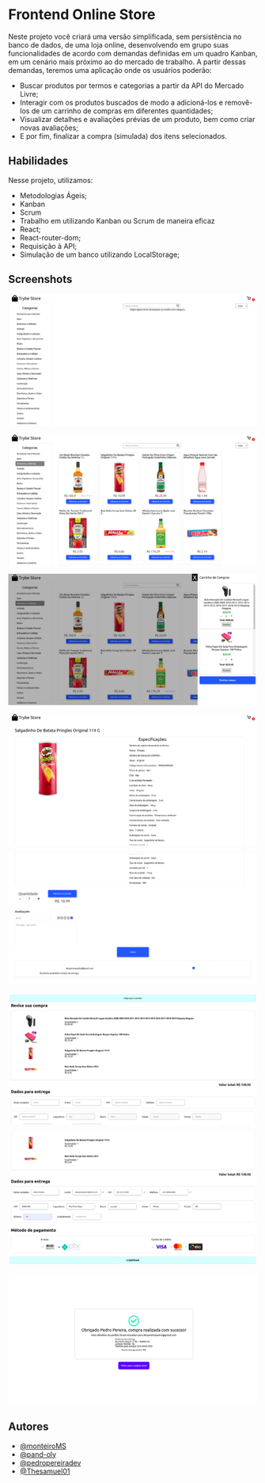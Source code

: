 
# Frontend Online Store

Neste projeto você criará uma versão simplificada, sem persistência no banco 
de dados, de uma loja online, desenvolvendo em grupo suas funcionalidades de 
acordo com demandas definidas em um quadro Kanban, em um cenário mais próximo 
ao do mercado de trabalho. A partir dessas demandas, teremos uma aplicação 
onde os usuários poderão:

* Buscar produtos por termos e categorias a partir da API do Mercado Livre;
* Interagir com os produtos buscados de modo a adicioná-los e removê-los de um carrinho de compras em diferentes quantidades;
* Visualizar detalhes e avaliações prévias de um produto, bem como criar novas avaliações;
* E por fim, finalizar a compra (simulada) dos itens selecionados.

## Habilidades

Nesse projeto, utilizamos:

* Metodologias Ágeis;
* Kanban
* Scrum
* Trabalho em utilizando Kanban ou Scrum de maneira eficaz
* React;
* React-router-dom;
* Requisição à API;
* Simulação de um banco utilizando LocalStorage;

## Screenshots

![Initial Page Demo](/images/screenshots/initial-page.png?raw=true "Optional Title")

![Category Selected Demo](/images/screenshots/category-selected.png?raw=true "Optional Title")

![Cart Demo](/images/screenshots/cart.png?raw=true "Optional Title")

![Product Detail Demo](/images/screenshots/product-detail-01.png?raw=true "Optional Title")

![Product Detail Avaliation Demo](/images/screenshots/product-detail-02.png?raw=true "Optional Title")

![Checkout Page Demo](/images/screenshots/checkout-page-01.png?raw=true "Optional Title")

![Checkout Page Adress and Payment Demo](/images/screenshots/checkout-page-02.png?raw=true "Optional Title")

![Order Confirm Demo](/images/screenshots/order-confirmed.png?raw=true "Optional Title")

## Autores

- [@monteiroMS](https://github.com/monteiroMS)
- [@pand-oly](https://github.com/pand-oly)
- [@pedropereiradev](https://github.com/pedropereiradev)
- [@Thesamuel01](https://github.com/Thesamuel01)

